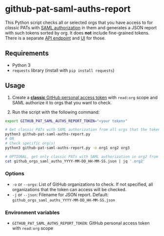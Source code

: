 # github-pat-saml-auths-report

This Python script checks all or selected orgs that you have access to for *classic* PATs with [SAML authorization](https://docs.github.com/en/enterprise-cloud@latest/rest/orgs/orgs?apiVersion=2022-11-28#list-saml-sso-authorizations-for-an-organization) in them and generates a JSON report with such tokens sorted by org.
It does **not** include fine-grained tokens. There is a separate [API endpoint](https://docs.github.com/en/rest/orgs/personal-access-tokens?apiVersion=2022-11-28#list-fine-grained-personal-access-tokens-with-access-to-organization-resources) and [UI](https://docs.github.com/en/organizations/managing-programmatic-access-to-your-organization/reviewing-and-revoking-personal-access-tokens-in-your-organization#reviewing-and-revoking--fine-grained-personal-access-tokens) for those.

## Requirements

- Python 3
- `requests` library (install with `pip install requests`)

## Usage

1. Create a [**classic** GitHub personal access token](https://docs.github.com/en/authentication/keeping-your-account-and-data-secure/managing-your-personal-access-tokens#creating-a-personal-access-token-classic) with `read:org` scope and SAML authorize it to orgs that you want to check.

2. Run the script with the following command:

```bash
export GITHUB_PAT_SAML_AUTHS_REPORT_TOKEN="<your token>"

# Get classic PATs with SAML authorization from all orgs that the token can access
python3 github-pat-saml-auths-report.py
# OR
# Check specific org(s)
python3 github-pat-saml-auths-report.py -o org1 org2 org3

# OPTIONAL, get only classic PATs with SAML authorization in org2 from report
cat github_orgs_saml_auths_YYYY-MM-DD_HH-MM-SS.json | jq '.org2'
```

### Options

- `-o` or `--orgs`: List of GitHub organizations to check. If not specified, all organizations that the token can access will be checked.
- `-j` or `--json`: Filename for JSON report. Default: `github_orgs_saml_auths_YYYY-MM-DD_HH-MM-SS.json`

### Environment variables
- `GITHUB_PAT_SAML_AUTHS_REPORT_TOKEN`: GitHub personal access token with `read:org` scope
